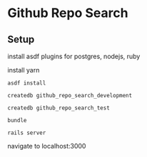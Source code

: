 # Github Repo Search

## Setup
install asdf plugins for postgres, nodejs, ruby

install yarn

`asdf install`

`createdb github_repo_search_development`

`createdb github_repo_search_test`

`bundle`

`rails server`

navigate to localhost:3000
